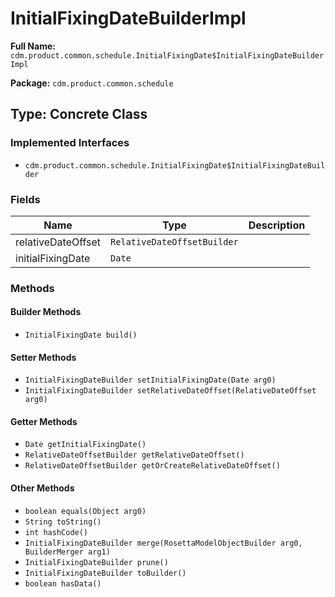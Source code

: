 # InitialFixingDateBuilderImpl

**Full Name:** `cdm.product.common.schedule.InitialFixingDate$InitialFixingDateBuilderImpl`

**Package:** `cdm.product.common.schedule`

## Type: Concrete Class

### Implemented Interfaces

- `cdm.product.common.schedule.InitialFixingDate$InitialFixingDateBuilder`

### Fields

| Name | Type | Description |
|------|------|-------------|
| relativeDateOffset | `RelativeDateOffsetBuilder` |  |
| initialFixingDate | `Date` |  |

### Methods

#### Builder Methods

- `InitialFixingDate build()`

#### Setter Methods

- `InitialFixingDateBuilder setInitialFixingDate(Date arg0)`
- `InitialFixingDateBuilder setRelativeDateOffset(RelativeDateOffset arg0)`

#### Getter Methods

- `Date getInitialFixingDate()`
- `RelativeDateOffsetBuilder getRelativeDateOffset()`
- `RelativeDateOffsetBuilder getOrCreateRelativeDateOffset()`

#### Other Methods

- `boolean equals(Object arg0)`
- `String toString()`
- `int hashCode()`
- `InitialFixingDateBuilder merge(RosettaModelObjectBuilder arg0, BuilderMerger arg1)`
- `InitialFixingDateBuilder prune()`
- `InitialFixingDateBuilder toBuilder()`
- `boolean hasData()`

